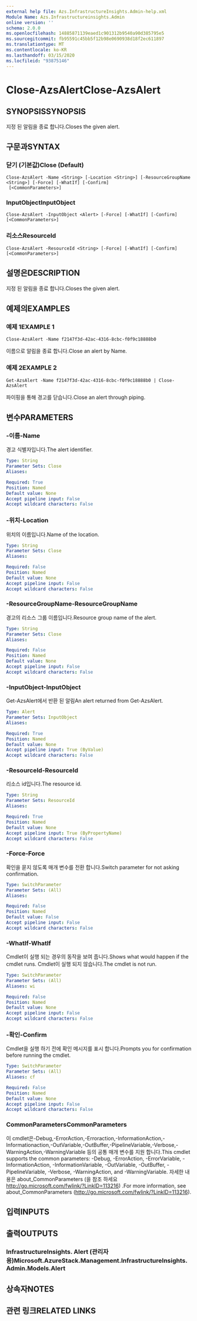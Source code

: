 ```yaml
---
external help file: Azs.InfrastructureInsights.Admin-help.xml
Module Name: Azs.Infrastructureinsights.Admin
online version: ''
schema: 2.0.0
ms.openlocfilehash: 14885871139eaed1c901312b9540a90d385795e5
ms.sourcegitcommit: fb95591c45bb5f12b98e0690938d18f2ec611897
ms.translationtype: MT
ms.contentlocale: ko-KR
ms.lasthandoff: 03/15/2020
ms.locfileid: "93875146"
---
```

# <span data-ttu-id="a02ed-101">Close-AzsAlert</span><span class="sxs-lookup"><span data-stu-id="a02ed-101">Close-AzsAlert</span></span>

## <span data-ttu-id="a02ed-102">SYNOPSIS</span><span class="sxs-lookup"><span data-stu-id="a02ed-102">SYNOPSIS</span></span>
<span data-ttu-id="a02ed-103">지정 된 알림을 종료 합니다.</span><span class="sxs-lookup"><span data-stu-id="a02ed-103">Closes the given alert.</span></span>

## <span data-ttu-id="a02ed-104">구문과</span><span class="sxs-lookup"><span data-stu-id="a02ed-104">SYNTAX</span></span>

### <span data-ttu-id="a02ed-105">닫기 (기본값)</span><span class="sxs-lookup"><span data-stu-id="a02ed-105">Close (Default)</span></span>
```
Close-AzsAlert -Name <String> [-Location <String>] [-ResourceGroupName <String>] [-Force] [-WhatIf] [-Confirm]
 [<CommonParameters>]
```

### <span data-ttu-id="a02ed-106">InputObject</span><span class="sxs-lookup"><span data-stu-id="a02ed-106">InputObject</span></span>
```
Close-AzsAlert -InputObject <Alert> [-Force] [-WhatIf] [-Confirm] [<CommonParameters>]
```

### <span data-ttu-id="a02ed-107">리소스</span><span class="sxs-lookup"><span data-stu-id="a02ed-107">ResourceId</span></span>
```
Close-AzsAlert -ResourceId <String> [-Force] [-WhatIf] [-Confirm] [<CommonParameters>]
```

## <span data-ttu-id="a02ed-108">설명은</span><span class="sxs-lookup"><span data-stu-id="a02ed-108">DESCRIPTION</span></span>
<span data-ttu-id="a02ed-109">지정 된 알림을 종료 합니다.</span><span class="sxs-lookup"><span data-stu-id="a02ed-109">Closes the given alert.</span></span>

## <span data-ttu-id="a02ed-110">예제의</span><span class="sxs-lookup"><span data-stu-id="a02ed-110">EXAMPLES</span></span>

### <span data-ttu-id="a02ed-111">예제 1</span><span class="sxs-lookup"><span data-stu-id="a02ed-111">EXAMPLE 1</span></span>
```
Close-AzsAlert -Name f2147f3d-42ac-4316-8cbc-f0f9c18888b0
```

<span data-ttu-id="a02ed-112">이름으로 알림을 종료 합니다.</span><span class="sxs-lookup"><span data-stu-id="a02ed-112">Close an alert by Name.</span></span>

### <span data-ttu-id="a02ed-113">예제 2</span><span class="sxs-lookup"><span data-stu-id="a02ed-113">EXAMPLE 2</span></span>
```
Get-AzsAlert -Name f2147f3d-42ac-4316-8cbc-f0f9c18888b0 | Close-AzsAlert
```

<span data-ttu-id="a02ed-114">파이핑을 통해 경고를 닫습니다.</span><span class="sxs-lookup"><span data-stu-id="a02ed-114">Close an alert through piping.</span></span>

## <span data-ttu-id="a02ed-115">변수</span><span class="sxs-lookup"><span data-stu-id="a02ed-115">PARAMETERS</span></span>

### <span data-ttu-id="a02ed-116">-이름</span><span class="sxs-lookup"><span data-stu-id="a02ed-116">-Name</span></span>
<span data-ttu-id="a02ed-117">경고 식별자입니다.</span><span class="sxs-lookup"><span data-stu-id="a02ed-117">The alert identifier.</span></span>

```yaml
Type: String
Parameter Sets: Close
Aliases:

Required: True
Position: Named
Default value: None
Accept pipeline input: False
Accept wildcard characters: False
```

### <span data-ttu-id="a02ed-118">-위치</span><span class="sxs-lookup"><span data-stu-id="a02ed-118">-Location</span></span>
<span data-ttu-id="a02ed-119">위치의 이름입니다.</span><span class="sxs-lookup"><span data-stu-id="a02ed-119">Name of the location.</span></span>

```yaml
Type: String
Parameter Sets: Close
Aliases:

Required: False
Position: Named
Default value: None
Accept pipeline input: False
Accept wildcard characters: False
```

### <span data-ttu-id="a02ed-120">-ResourceGroupName</span><span class="sxs-lookup"><span data-stu-id="a02ed-120">-ResourceGroupName</span></span>
<span data-ttu-id="a02ed-121">경고의 리소스 그룹 이름입니다.</span><span class="sxs-lookup"><span data-stu-id="a02ed-121">Resource group name of the alert.</span></span>

```yaml
Type: String
Parameter Sets: Close
Aliases:

Required: False
Position: Named
Default value: None
Accept pipeline input: False
Accept wildcard characters: False
```

### <span data-ttu-id="a02ed-122">-InputObject</span><span class="sxs-lookup"><span data-stu-id="a02ed-122">-InputObject</span></span>
<span data-ttu-id="a02ed-123">Get-AzsAlert에서 반환 된 알림</span><span class="sxs-lookup"><span data-stu-id="a02ed-123">An alert returned from Get-AzsAlert.</span></span>

```yaml
Type: Alert
Parameter Sets: InputObject
Aliases:

Required: True
Position: Named
Default value: None
Accept pipeline input: True (ByValue)
Accept wildcard characters: False
```

### <span data-ttu-id="a02ed-124">-ResourceId</span><span class="sxs-lookup"><span data-stu-id="a02ed-124">-ResourceId</span></span>
<span data-ttu-id="a02ed-125">리소스 id입니다.</span><span class="sxs-lookup"><span data-stu-id="a02ed-125">The resource id.</span></span>

```yaml
Type: String
Parameter Sets: ResourceId
Aliases:

Required: True
Position: Named
Default value: None
Accept pipeline input: True (ByPropertyName)
Accept wildcard characters: False
```

### <span data-ttu-id="a02ed-126">-Force</span><span class="sxs-lookup"><span data-stu-id="a02ed-126">-Force</span></span>
<span data-ttu-id="a02ed-127">확인을 묻지 않도록 매개 변수를 전환 합니다.</span><span class="sxs-lookup"><span data-stu-id="a02ed-127">Switch parameter for not asking confirmation.</span></span>

```yaml
Type: SwitchParameter
Parameter Sets: (All)
Aliases:

Required: False
Position: Named
Default value: False
Accept pipeline input: False
Accept wildcard characters: False
```

### <span data-ttu-id="a02ed-128">-WhatIf</span><span class="sxs-lookup"><span data-stu-id="a02ed-128">-WhatIf</span></span>
<span data-ttu-id="a02ed-129">Cmdlet이 실행 되는 경우의 동작을 보여 줍니다.</span><span class="sxs-lookup"><span data-stu-id="a02ed-129">Shows what would happen if the cmdlet runs.</span></span>
<span data-ttu-id="a02ed-130">Cmdlet이 실행 되지 않습니다.</span><span class="sxs-lookup"><span data-stu-id="a02ed-130">The cmdlet is not run.</span></span>

```yaml
Type: SwitchParameter
Parameter Sets: (All)
Aliases: wi

Required: False
Position: Named
Default value: None
Accept pipeline input: False
Accept wildcard characters: False
```

### <span data-ttu-id="a02ed-131">-확인</span><span class="sxs-lookup"><span data-stu-id="a02ed-131">-Confirm</span></span>
<span data-ttu-id="a02ed-132">Cmdlet을 실행 하기 전에 확인 메시지를 표시 합니다.</span><span class="sxs-lookup"><span data-stu-id="a02ed-132">Prompts you for confirmation before running the cmdlet.</span></span>

```yaml
Type: SwitchParameter
Parameter Sets: (All)
Aliases: cf

Required: False
Position: Named
Default value: None
Accept pipeline input: False
Accept wildcard characters: False
```

### <span data-ttu-id="a02ed-133">CommonParameters</span><span class="sxs-lookup"><span data-stu-id="a02ed-133">CommonParameters</span></span>
<span data-ttu-id="a02ed-134">이 cmdlet은-Debug,-ErrorAction,-Erroraction,-InformationAction,-Informationaction,-OutVariable,-OutBuffer,-PipelineVariable,-Verbose,-WarningAction,-WarningVariable 등의 공통 매개 변수를 지원 합니다.</span><span class="sxs-lookup"><span data-stu-id="a02ed-134">This cmdlet supports the common parameters: -Debug, -ErrorAction, -ErrorVariable, -InformationAction, -InformationVariable, -OutVariable, -OutBuffer, -PipelineVariable, -Verbose, -WarningAction, and -WarningVariable.</span></span> <span data-ttu-id="a02ed-135">자세한 내용은 about_CommonParameters (을 참조 하세요 http://go.microsoft.com/fwlink/?LinkID=113216) .</span><span class="sxs-lookup"><span data-stu-id="a02ed-135">For more information, see about_CommonParameters (http://go.microsoft.com/fwlink/?LinkID=113216).</span></span>

## <span data-ttu-id="a02ed-136">입력</span><span class="sxs-lookup"><span data-stu-id="a02ed-136">INPUTS</span></span>

## <span data-ttu-id="a02ed-137">출력</span><span class="sxs-lookup"><span data-stu-id="a02ed-137">OUTPUTS</span></span>

### <span data-ttu-id="a02ed-138">InfrastructureInsights. Alert (관리자 용)</span><span class="sxs-lookup"><span data-stu-id="a02ed-138">Microsoft.AzureStack.Management.InfrastructureInsights.Admin.Models.Alert</span></span>

## <span data-ttu-id="a02ed-139">상속자</span><span class="sxs-lookup"><span data-stu-id="a02ed-139">NOTES</span></span>

## <span data-ttu-id="a02ed-140">관련 링크</span><span class="sxs-lookup"><span data-stu-id="a02ed-140">RELATED LINKS</span></span>
